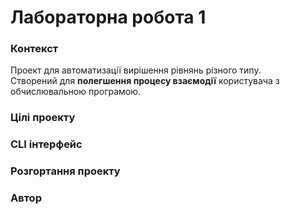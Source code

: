 # Лабораторна робота 1

### Контекст

Проект для автоматизації вирішення рівнянь різного типу.  
Створений для **полегшення процесу взаємодії** користувача з обчислювальною програмою.

### Цілі проекту

### CLI інтерфейс

### Розгортання проекту

### Автор
